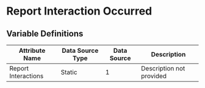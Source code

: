 # Report Interaction Occurred

### 

## Variable Definitions

| Attribute Name|Data Source Type|Data Source|Description|
| --- | --- | --- | --- |
|Report Interactions|Static|1|Description not provided|



